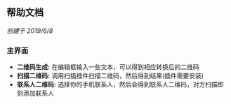 ## 帮助文档
*创建于 2019/6/8*

### 主界面

- **二维码生成:** 在编辑框输入一些文本，可以得到相应转换后的二维码
- **扫描二维码:** 调用扫描插件扫描二维码，然后得到结果(插件需要安装)
- **联系人二维码:** 选择你的手机联系人，然后会得到联系人二维码，对方扫描即刻添加联系人
